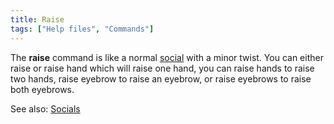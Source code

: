 ```yaml
---
title: Raise
tags: ["Help files", "Commands"]
---
```

The **raise** command is like a normal [social](Socials "wikilink") with
a minor twist. You can either raise or raise hand which will raise one
hand, you can raise hands to raise two hands, raise eyebrow to raise an
eyebrow, or raise eyebrows to raise both eyebrows.

See also: [Socials](Socials "wikilink")
